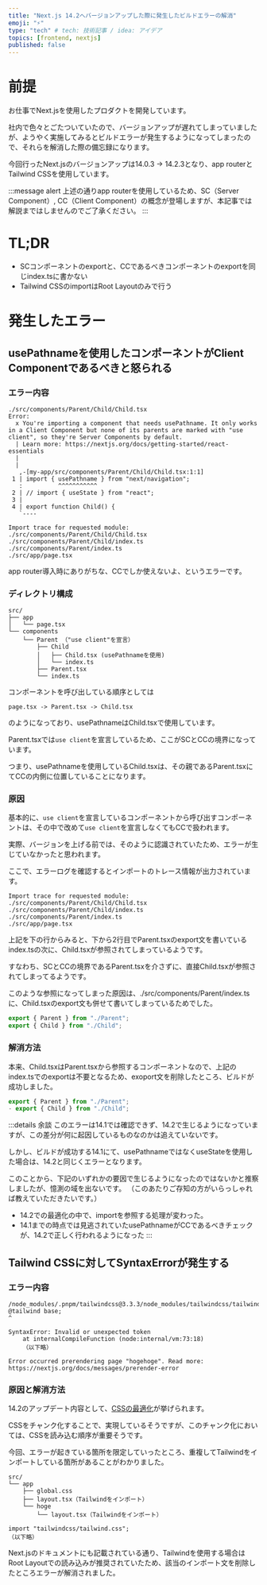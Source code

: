 ```yaml
---
title: "Next.js 14.2へバージョンアップした際に発生したビルドエラーの解消"
emoji: "⚡"
type: "tech" # tech: 技術記事 / idea: アイデア
topics: [frontend, nextjs]
published: false
---
```



# 前提
お仕事でNext.jsを使用したプロダクトを開発しています。

社内で色々とごたついていたので、バージョンアップが遅れてしまっていましたが、ようやく実施してみるとビルドエラーが発生するようになってしまったので、それらを解消した際の備忘録になります。

今回行ったNext.jsのバージョンアップは14.0.3 -> 14.2.3となり、app routerとTailwind CSSを使用しています。

:::message alert
上述の通りapp routerを使用しているため、SC（Server Component）, CC（Client Component）の概念が登場しますが、本記事では解説まではしませんのでご了承ください。
:::

# TL;DR
- SCコンポーネントのexportと、CCであるべきコンポーネントのexportを同じindex.tsに書かない
- Tailwind CSSのimportはRoot Layoutのみで行う

# 発生したエラー
## usePathnameを使用したコンポーネントがClient Componentであるべきと怒られる

### エラー内容
```
./src/components/Parent/Child/Child.tsx
Error: 
  x You're importing a component that needs usePathname. It only works in a Client Component but none of its parents are marked with "use client", so they're Server Components by default.
  | Learn more: https://nextjs.org/docs/getting-started/react-essentials
  | 
  | 
   ,-[my-app/src/components/Parent/Child/Child.tsx:1:1]
 1 | import { usePathname } from "next/navigation";
   :          ^^^^^^^^^^^
 2 | // import { useState } from "react";
 3 | 
 4 | export function Child() {
   `----

Import trace for requested module:
./src/components/Parent/Child/Child.tsx
./src/components/Parent/Child/index.ts
./src/components/Parent/index.ts
./src/app/page.tsx
 ```

 app router導入時にありがちな、CCでしか使えないよ、というエラーです。

### ディレクトリ構成

```
src/
├── app
│   └── page.tsx
└── components
    └── Parent （"use client"を宣言）
        ├── Child
        │   ├── Child.tsx (usePathnameを使用)
        │   └── index.ts
        ├── Parent.tsx
        └── index.ts
```

コンポーネントを呼び出している順序としては
```
page.tsx -> Parent.tsx -> Child.tsx
```
のようになっており、usePathnameはChild.tsxで使用しています。


Parent.tsxでは`use client`を宣言しているため、ここがSCとCCの境界になっています。

つまり、usePathnameを使用しているChild.tsxは、その親であるParent.tsxにてCCの内側に位置していることになります。

### 原因
基本的に、`use client`を宣言しているコンポーネントから呼び出すコンポーネントは、その中で改めて`use client`を宣言しなくてもCCで扱われます。

実際、バージョンを上げる前では、そのように認識されていたため、エラーが生じていなかったと思われます。

ここで、エラーログを確認するとインポートのトレース情報が出力されています。
```
Import trace for requested module:
./src/components/Parent/Child/Child.tsx
./src/components/Parent/Child/index.ts
./src/components/Parent/index.ts
./src/app/page.tsx
```

上記を下の行からみると、下から2行目でParent.tsxのexport文を書いているindex.tsの次に、Child.tsxが参照されてしまっているようです。

すなわち、SCとCCの境界であるParent.tsxを介さずに、直接Child.tsxが参照されてしまってるようです。

このような参照になってしまった原因は、./src/components/Parent/index.tsに、Child.tsxのexport文も併せて書いてしまっているためでした。

```:./src/components/Parent/index.ts
export { Parent } from "./Parent";
export { Child } from "./Child";
```

### 解消方法
本来、Child.tsxはParent.tsxから参照するコンポーネントなので、上記のindex.tsでのexportは不要となるため、exoport文を削除したところ、ビルドが成功しました。

```diff:./src/components/Parent/index.ts
export { Parent } from "./Parent";
- export { Child } from "./Child";
```

:::details 余談
このエラーは14.1では確認できず、14.2で生じるようになっていますが、この差分が何に起因しているものなのかは追えていないです。

しかし、ビルドが成功する14.1にて、usePathnameではなくuseStateを使用した場合は、14.2と同じくエラーとなります。

このことから、下記のいずれかの要因で生じるようになったのではないかと推察しましたが、憶測の域を出ないです。
（このあたりご存知の方がいらっしゃれば教えていただきたいです。）
- 14.2での最適化の中で、importを参照する処理が変わった。
- 14.1までの時点では見逃されていたusePathnameがCCであるべきチェックが、14.2で正しく行われるようになった
:::

## Tailwind CSSに対してSyntaxErrorが発生する
### エラー内容
```
/node_modules/.pnpm/tailwindcss@3.3.3/node_modules/tailwindcss/tailwind.css:1
@tailwind base;
^

SyntaxError: Invalid or unexpected token
    at internalCompileFunction (node:internal/vm:73:18)
    （以下略）

Error occurred prerendering page "hogehoge". Read more: https://nextjs.org/docs/messages/prerender-error
```

### 原因と解消方法
14.2のアップデート内容として、[CSSの最適化](https://nextjs.org/blog/next-14-2#css)が挙げられます。


CSSをチャンク化することで、実現しているそうですが、このチャンク化においては、CSSを読み込む順序が重要そうです。

今回、エラーが起きている箇所を限定していったところ、重複してTailwindをインポートしている箇所があることがわかりました。
```
src/
└── app
    ├── global.css
    ├── layout.tsx（Tailwindをインポート）
    └── hoge
        └── layout.tsx（Tailwindをインポート）
```

```:src/app/hoge/layout.tsx
import "tailwindcss/tailwind.css";
（以下略）
```

Next.jsのドキュメントにも記載されている通り、Tailwindを使用する場合はRoot Layoutでの読み込みが推奨されていたため、該当のインポート文を削除したところエラーが解消されました。